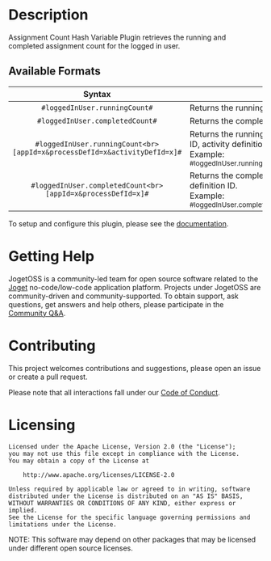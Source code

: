 # Description

Assignment Count Hash Variable Plugin retrieves the running and completed assignment count for the logged in user.

## Available Formats
Syntax | Description
:----: | -----------
`#loggedInUser.runningCount#` | Returns the running assignment count.
`#loggedInUser.completedCount#` | Returns the completed assignment count.
`#loggedInUser.runningCount<br>[appId=x&processDefId=x&activityDefId=x]#` | Returns the running assignment count, can be filtered and/or by app ID, process definition ID, activity definition ID.<br>Example:<br><sub>#loggedInUser.runningCount[appId=expenseclaim&processDefId=process1&activityDefId=approver_claim]#</sub>
`#loggedInUser.completedCount<br>[appId=x&processDefId=x]#` | Returns the completed assignment count, can be filtered and/or by app ID, process definition ID.<br>Example:<br><sub>#loggedInUser.completedCount[appId=expenseclaim&processDefId=process1]#</sub>

To setup and configure this plugin, please see the [documentation](https://dev.joget.org/community/display/marketplace/User+Assignment+Count+Hash+Variable+Plugin).


# Getting Help

JogetOSS is a community-led team for open source software related to the [Joget](https://www.joget.org) no-code/low-code application platform.
Projects under JogetOSS are community-driven and community-supported.
To obtain support, ask questions, get answers and help others, please participate in the [Community Q&A](https://answers.joget.org/).

# Contributing

This project welcomes contributions and suggestions, please open an issue or create a pull request.

Please note that all interactions fall under our [Code of Conduct](https://github.com/jogetoss/repo-template/blob/main/CODE_OF_CONDUCT.md).

# Licensing

    Licensed under the Apache License, Version 2.0 (the "License");
    you may not use this file except in compliance with the License.
    You may obtain a copy of the License at

        http://www.apache.org/licenses/LICENSE-2.0

    Unless required by applicable law or agreed to in writing, software
    distributed under the License is distributed on an "AS IS" BASIS,
    WITHOUT WARRANTIES OR CONDITIONS OF ANY KIND, either express or implied.
    See the License for the specific language governing permissions and
    limitations under the License.

NOTE: This software may depend on other packages that may be licensed under different open source licenses.
